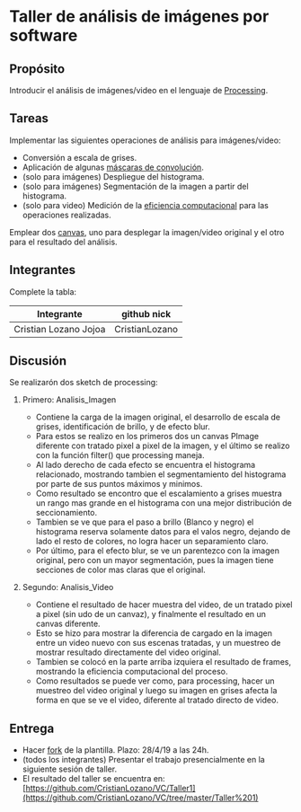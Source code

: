 # Taller de análisis de imágenes por software

## Propósito

Introducir el análisis de imágenes/video en el lenguaje de [Processing](https://processing.org/).

## Tareas

Implementar las siguientes operaciones de análisis para imágenes/video:

* Conversión a escala de grises.
* Aplicación de algunas [máscaras de convolución](https://en.wikipedia.org/wiki/Kernel_(image_processing)).
* (solo para imágenes) Despliegue del histograma.
* (solo para imágenes) Segmentación de la imagen a partir del histograma.
* (solo para video) Medición de la [eficiencia computacional](https://processing.org/reference/frameRate.html) para las operaciones realizadas.

Emplear dos [canvas](https://processing.org/reference/PGraphics.html), uno para desplegar la imagen/video original y el otro para el resultado del análisis.

## Integrantes

Complete la tabla:

| Integrante 			| github nick 	 |
|-----------------------|----------------|
| Cristian Lozano Jojoa | CristianLozano |

## Discusión

Se realizarón dos sketch de processing:
1. Primero: Analisis_Imagen

   * Contiene la carga de la imagen original, el desarrollo de escala de grises, identificación de brillo, y de efecto blur.
   * Para estos se realizo en los primeros dos un canvas PImage diferente con tratado pixel a pixel de la imagen, y el último se realizo con la función filter() que processing maneja.
   * Al lado derecho de cada efecto se encuentra el histograma relacionado, mostrando tambien el segmentamiento del histograma por parte de sus puntos máximos y minimos.
   * Como resultado se encontro que el escalamiento a grises muestra un rango mas grande en el histograma con una mejor distribución de seccionamiento.
   * Tambien se ve que para el paso a brillo (Blanco y negro) el histograma reserva solamente datos para el valos negro, dejando de lado el resto de colores, no logra hacer un separamiento claro.
   * Por último, para el efecto blur, se ve un parentezco con la imagen original, pero con un mayor segmentación, pues la imagen tiene secciones de color mas claras que el original.
   
2. Segundo: Analisis_Video

   * Contiene el resultado de hacer muestra del video, de un tratado pixel a pixel (sin udo de un canvaz), y finalmente el resultado en un canvas diferente.
   * Esto se hizo para mostrar la diferencia de cargado en la imagen entre un video nuevo con sus escenas tratadas, y un muestreo de mostrar resultado directamente del video original.
   * Tambien se colocó en la parte arriba izquiera el resultado de frames, mostrando la eficiencia computacional del proceso.
   * Como resultados se puede ver como, para processing, hacer un muestreo del video original y luego su imagen en grises afecta la forma en que se ve el video, diferente al tratado directo de video.
   
## Entrega

* Hacer [fork](https://help.github.com/articles/fork-a-repo/) de la plantilla. Plazo: 28/4/19 a las 24h.
* (todos los integrantes) Presentar el trabajo presencialmente en la siguiente sesión de taller.
* El resultado del taller se encuentra en: [https://github.com/CristianLozano/VC/Taller1](https://github.com/CristianLozano/VC/tree/master/Taller%201)
